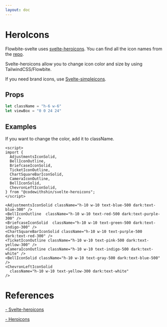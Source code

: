 ```yaml
---
layout: doc
---
```


<script>
  import {
    AdjustmentsIconSolid,
    BellIconOutline,
    BriefcaseIconSolid,
    TicketIconOutline,
    ChartSquareBarIconSolid,
    CameraIconOutline,
    BellIconSolid,
    ChevronLeftIconSolid,
  } from "@codewithshin/svelte-heroicons";
</script>

<h1 class="text-3xl w-full dark:text-white py-4">HeroIcons</h1>

<p class="dark:text-white py-4">Flowbite-svelte uses <a class="text-blue-600 hover:underline dark:text-blue-500" href="https://github.com/shinokada/svelte-heroicons" target="_blank">svelte-heroicons</a>.
You can find all the icon names from the <a class="text-blue-600 hover:underline dark:text-blue-500" href="https://github.com/shinokada/svelte-heroicons/blob/main/icon-names.md">repo</a>.</p>

<p class=" dark:text-white py-4">Svelte-heroicons allow you to change icon color and size by using TailwindCSS/Flowbite.</p>

<p class=" dark:text-white py-4">If you need brand icons, use <a class="text-blue-600 hover:underline dark:text-blue-500" href="https://github.com/shinokada/svelte-simpleicons" target="_blank">Svelte-simpleicons</a>.</p>

<h2 class="text-2xl w-full dark:text-white mt-8">Props</h2>

```js
let className = "h-6 w-6"
let viewBox = "0 0 24 24"
```

<h2 class="text-2xl w-full dark:text-white mt-8">Examples</h2>

<p class=" dark:text-white">If you want to change the color, add it to className.</p>

<div class="container flex flex-wrap justify-center rounded-xl my-4 mx-auto bg-gradient-to-r bg-white dark:bg-gray-900 border border-gray-200 dark:border-gray-700 p-2 sm:p-6">

<AdjustmentsIconSolid className="h-10 w-10 text-blue-500 dark:text-red-300" />
<BellIconOutline  className="h-10 w-10 text-red-500 dark:text-green-300" />
<BriefcaseIconSolid  className="h-10 w-10 text-green-500 dark:text-indigo-300" />
<ChartSquareBarIconSolid className="h-10 w-10 text-purple-500 dark:text-pink-300" />
<TicketIconOutline className="h-10 w-10 text-pink-500 dark:text-indigo-300" />
<CameraIconOutline className="h-10 w-10 text-indigo-500 dark:text-white" />
<BellIconSolid className="h-10 w-10 text-gray-500 dark:text-yellow-500" />
<ChevronLeftIconSolid
  className="h-10 w-10 text-yellow-300 dark:text-white"
/>
</div>

```svelte
<script>
import {
  AdjustmentsIconSolid,
  BellIconOutline,
  BriefcaseIconSolid,
  TicketIconOutline,
  ChartSquareBarIconSolid,
  CameraIconOutline,
  BellIconSolid,
  ChevronLeftIconSolid,
} from "@codewithshin/svelte-heroicons";
</script>

<AdjustmentsIconSolid className="h-10 w-10 text-blue-500 dark:text-blue-300" />
<BellIconOutline  className="h-10 w-10 text-red-500 dark:text-purple-300" />
<BriefcaseIconSolid  className="h-10 w-10 text-green-500 dark:text-indigo-300" />
<ChartSquareBarIconSolid className="h-10 w-10 text-purple-500 dark:text-red-300" />
<TicketIconOutline className="h-10 w-10 text-pink-500 dark:text-yellow-300" />
<CameraIconOutline className="h-10 w-10 text-indigo-500 dark:text-white" />
<BellIconSolid className="h-10 w-10 text-gray-500 dark:text-blue-500" />
<ChevronLeftIconSolid
  className="h-10 w-10 text-yellow-300 dark:text-white"
/>
```

<h1 class="text-3xl w-full dark:text-white pb-8">References</h1>

<p class="w-full dark:text-white text-base"><a href="https://github.com/shinokada/svelte-heroicons" target="_blank" class="text-blue-600 hover:underline dark:text-blue-500">- Svelte-heroicons</a></p>

<p class="w-full dark:text-white text-base"><a href="https://heroicons.com/" target="_blank" class="text-blue-600 hover:underline dark:text-blue-500">- Heroicons</a></p>

